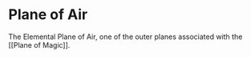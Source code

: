 # Plane of Air

The Elemental Plane of Air, one of the outer planes associated with the [[Plane of Magic]].
